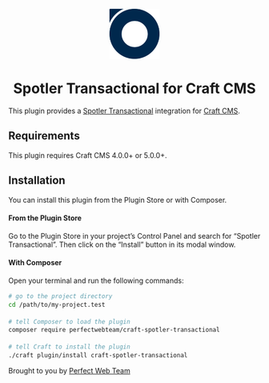 <p align="center"><img src="./src/icon.svg" width="100" height="100" alt="Spotler Transactional icon"></p>

<h1 align="center">Spotler Transactional for Craft CMS</h1>

This plugin provides a [Spotler Transactional](https://spotler.com/sendpro) integration for [Craft CMS](https://craftcms.com/).

## Requirements

This plugin requires Craft CMS 4.0.0+ or 5.0.0+.

## Installation

You can install this plugin from the Plugin Store or with Composer.

#### From the Plugin Store

Go to the Plugin Store in your project’s Control Panel and search for “Spotler Transactional”. Then click on the “Install” button in its modal window.

#### With Composer

Open your terminal and run the following commands:

```bash
# go to the project directory
cd /path/to/my-project.test

# tell Composer to load the plugin
composer require perfectwebteam/craft-spotler-transactional

# tell Craft to install the plugin
./craft plugin/install craft-spotler-transactional
```

Brought to you by [Perfect Web Team](https://perfectwebteam.com)